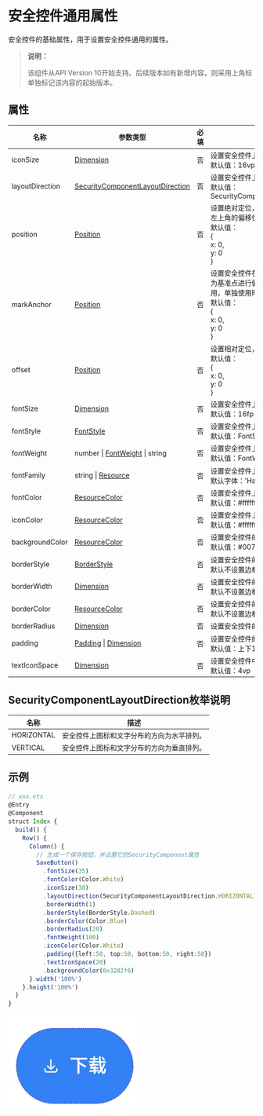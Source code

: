 # 安全控件通用属性


安全控件的基础属性，用于设置安全控件通用的属性。


> **说明：**
>
> 该组件从API Version 10开始支持。后续版本如有新增内容，则采用上角标单独标记该内容的起始版本。


## 属性

| 名称 | 参数类型 | 必填 | 描述 |
| -------- | -------- | -------- | -------- |
| iconSize | [Dimension](ts-types.md#dimension10) | 否 | 设置安全控件上图标的尺寸。<br/>默认值：16vp |
| layoutDirection | [SecurityComponentLayoutDirection](#securitycomponentlayoutdirection枚举说明) | 否 | 设置安全控件上图标和文字分布的方向。<br/>默认值：SecurityComponentLayoutDirection.HORIZONTAL |
| position | [Position](ts-types.md#position8) | 否 | 设置绝对定位，设置安全控件的左上角相对于父容器左上角的偏移位置。<br/>默认值：<br/>{<br/>x: 0,<br/>y: 0<br/>} |
| markAnchor | [Position](ts-types.md#position8) | 否 | 设置安全控件在位置定位时的锚点，以控件左上角作为基准点进行偏移。通常配合position和offset属性使用，单独使用时，效果类似offset<br/>默认值：<br/>{<br/>x: 0,<br/>y: 0<br/>} |
| offset | [Position](ts-types.md#position8) | 否 | 设置相对定位，安全控件相对于自身的偏移量。<br/>默认值：<br/>{<br/>x: 0,<br/>y: 0<br/>} |
| fontSize | [Dimension](ts-types.md#dimension10) | 否 | 设置安全控件上文字的尺寸。<br/>默认值：16fp |
| fontStyle | [FontStyle](ts-appendix-enums.md#fontstyle) | 否 | 设置安全控件上文字的样式。<br/>默认值：FontStyle.Normal |
| fontWeight | number \| [FontWeight](ts-appendix-enums.md#fontweight) \| string | 否 | 设置安全控件上文字粗细。<br/>默认值：FontWeight.Medium |
| fontFamily | string \| [Resource](ts-types.md#resource) | 否 | 设置安全控件上文字的字体。<br/>默认字体：'HarmonyOS Sans' |
| fontColor | [ResourceColor](ts-types.md#resourcecolor) | 否 | 设置安全控件上文字的颜色。<br/>默认值：\#ffffffff |
| iconColor | [ResourceColor](ts-types.md#resourcecolor) | 否 | 设置安全控件上图标的颜色。<br/>默认值：\#ffffffff |
| backgroundColor | [ResourceColor](ts-types.md#resourcecolor) | 否 | 设置安全控件的背景颜色。<br/>默认值：\#007dff |
| borderStyle | [BorderStyle](ts-appendix-enums.md#borderstyle) | 否 | 设置安全控件的边框的样式。<br/>默认不设置边框样式 |
| borderWidth | [Dimension](ts-types.md#dimension10) | 否 | 设置安全控件的边框的宽度。<br/>默认不设置边框宽度 |
| borderColor | [ResourceColor](ts-types.md#resourcecolor) | 否 | 设置安全控件的边框的颜色。<br/>默认不设置边框颜色 |
| borderRadius | [Dimension](ts-types.md#dimension10) | 否 | 设置安全控件的边框圆角半径。|
| padding | [Padding](ts-types.md#padding) \| [Dimension](ts-types.md#dimension10) | 否 | 设置安全控件的内边距。<br/>默认值：上下12vp, 左右24vp |
| textIconSpace | [Dimension](ts-types.md#dimension10) | 否 | 设置安全控件中图标和文字的间距。<br/>默认值：4vp |


## SecurityComponentLayoutDirection枚举说明

| 名称 | 描述 |
| -------- | -------- |
| HORIZONTAL | 安全控件上图标和文字分布的方向为水平排列。 |
| VERTICAL | 安全控件上图标和文字分布的方向为垂直排列。 |


## 示例

```ts
// xxx.ets
@Entry
@Component
struct Index {
  build() {
    Row() {
      Column() {
        // 生成一个保存按钮，并设置它的SecurityComponent属性
        SaveButton()
          .fontSize(35)
          .fontColor(Color.White)
          .iconSize(30)
          .layoutDirection(SecurityComponentLayoutDirection.HORIZONTAL)
          .borderWidth(1)
          .borderStyle(BorderStyle.Dashed)
          .borderColor(Color.Blue)
          .borderRadius(20)
          .fontWeight(100)
          .iconColor(Color.White)
          .padding({left:50, top:50, bottom:50, right:50})
          .textIconSpace(20)
          .backgroundColor(0x3282f6)
      }.width('100%')
    }.height('100%')
  }
}
```

![zh-cn_image_0000001643038221](figures/zh-cn_image_0000001643038221.png)
